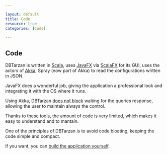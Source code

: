 ```yaml
---

layout: default
title: Code
resource: true
categories: [Code]

---
```


## Code

DBTarzan is written in [Scala](https://www.scala-lang.org/), uses [JavaFX](https://docs.oracle.com/javase/8/javafx/get-started-tutorial/jfx-overview.htm) via [ScalaFX](http://www.scalafx.org/) for its GUI, uses the actors of [Akka](http://akka.io/), Spray (now part of Akka) to read the configurations written in JSON. 

JavaFX does a wonderful job, giving the application a professional look and integrating it with the OS where it runs.

Using Akka, DBTarzan [does not block](Internal-Structure) waiting for the queries response, allowing the user to maintain always the control.

Thanks to these tools, the amount of code is very limited, which makes it easy to understand and to mantain.

One of the principles of DBTarzan is to avoid code bloating, keeping the code simple and compact.

If you want, you can [build the application yourself](Building).